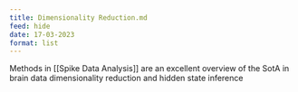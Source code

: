 ```yaml
---
title: Dimensionality Reduction.md
feed: hide
date: 17-03-2023
format: list
---
```



Methods in [[Spike Data Analysis]] are an excellent overview of the SotA in brain data dimensionality reduction and hidden state inference